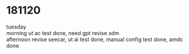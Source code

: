 # 181120

tuesday  
morning ut ac test done, need gpt revise xdm  
afternoon revise seecar, ut ai test done, manual config test done, amdc done  
